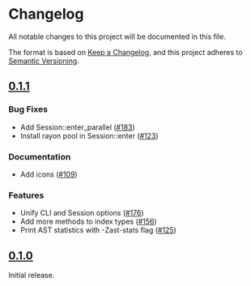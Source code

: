 # Changelog

All notable changes to this project will be documented in this file.

The format is based on [Keep a Changelog](https://keepachangelog.com/en/1.1.0/),
and this project adheres to [Semantic Versioning](https://semver.org/spec/v2.0.0.html).

## [0.1.1](https://github.com/paradigmxyz/solar/releases/tag/v0.1.1)

### Bug Fixes

- Add Session::enter_parallel ([#183](https://github.com/paradigmxyz/solar/issues/183))
- Install rayon pool in Session::enter ([#123](https://github.com/paradigmxyz/solar/issues/123))

### Documentation

- Add icons ([#109](https://github.com/paradigmxyz/solar/issues/109))

### Features

- Unify CLI and Session options ([#176](https://github.com/paradigmxyz/solar/issues/176))
- Add more methods to index types ([#156](https://github.com/paradigmxyz/solar/issues/156))
- Print AST statistics with -Zast-stats flag ([#125](https://github.com/paradigmxyz/solar/issues/125))

## [0.1.0](https://github.com/paradigmxyz/solar/releases/tag/v0.1.0)

Initial release.

<!-- generated by git-cliff -->
